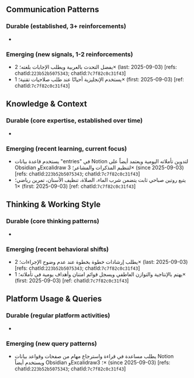 ## Communication Patterns
### Durable (established, 3+ reinforcements)
-

### Emerging (new signals, 1-2 reinforcements)
- يفضل التحدث بالعربية ويطلب الإجابات بلغته؛ 2× (last: 2025-09-03) [refs: chatId:`223b52b5075343`; chatId:`7c7f82c0c31f43`]
- يستخدم الإنجليزية أحيانًا عند طلب صلاحيات تقنية؛ 1× (first: 2025-09-03) [ref: chatId:`7c7f82c0c31f43`]

## Knowledge & Context
### Durable (core expertise, established over time)
-

### Emerging (recent learning, current focus)
- يستخدم قاعدة بيانات "entries" في Notion لتدوين تأملاته اليومية ويعتمد أيضاً على Obsidian وExcalidraw لتنظيم المذكرات والمشاعر؛ 3× (since 2025-09-03) [refs: chatId:`223b52b5075343`; chatId:`7c7f82c0c31f43`]
- يتبع روتين صباحي ثابت يتضمن شرب الماء، الصلاة، تنظيف الأسنان، تمرين رياضي؛ 1× (first: 2025-09-03) [ref: chatId:`7c7f82c0c31f43`]

## Thinking & Working Style
### Durable (core thinking patterns)
-

### Emerging (recent behavioral shifts)
- يطلب إرشادات خطوة بخطوة عند عدم وضوح الإجراءات؛ 2× (last: 2025-09-03) [refs: chatId:`223b52b5075343`; chatId:`7c7f82c0c31f43`]
- يهتم بالإنتاجية والتوازن العاطفي ويسجل قوائم امتنان وأهداف يومية في تأملاته؛ 1× (first: 2025-09-03) [ref: chatId:`7c7f82c0c31f43`]

## Platform Usage & Queries
### Durable (regular platform activities)
-

### Emerging (new query patterns)
- يطلب مساعدة في قراءة واسترجاع مهام من صفحات وقواعد بيانات Notion ويستخدم أيضاً Obsidian وExcalidraw؛ 3× (since 2025-09-03) [refs: chatId:`223b52b5075343`; chatId:`7c7f82c0c31f43`]